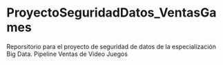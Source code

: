 # ProyectoSeguridadDatos_VentasGames
Reporsitorio para el proyecto de seguridad de datos de la especialización Big Data. Pipeline Ventas de Video Juegos
